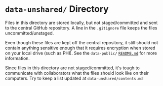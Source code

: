 `data-unshared/` Directory
=========

Files in this directory are stored locally, but not staged/committed and sent to the central GitHub repository.  A line in the `.gitignore` file keeps the files uncommitted/unstaged.

Even though these files are kept off the central repository, it still should not contain anything sensitive enough that it requires encryption when stored on your local drive (such as PHI).  See the `data-public/` [`README.md`](data-public/) for more information.

Since files in this directory are not staged/committed, it's tough to communicate with collaborators what the files should look like on their computers.  Try to keep a list updated at `data-unshared/contents.md`
